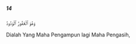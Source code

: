 ##### 14

<span class="ayah">وَهُوَ ٱلْغَفُورُ ٱلْوَدُودُ</span>

<span class="ayah_translation">Dialah Yang Maha Pengampun lagi Maha Pengasih,</span>
